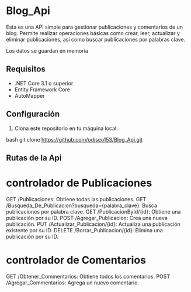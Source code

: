 # Blog_Api

Esta es una API simple para gestionar publicaciones y comentarios de un blog. Permite realizar operaciones básicas como crear, leer, actualizar y eliminar publicaciones, así como buscar publicaciones por palabras clave.

Los datos se guardan en memoria 
## Requisitos

- .NET Core 3.1 o superior
- Entity Framework Core
- AutoMapper

## Configuración 
1. Clona este repositorio en tu máquina local:

bash
git clone https://github.com/odiseo153/Blog_Api.git


## Rutas de la Api

# controlador de Publicaciones

GET /Publicaciones: Obtiene todas las publicaciones.
GET /Busqueda_De_Publicacion?busqueda={palabra_clave}: Busca publicaciones por palabra clave.
GET /PublicacionById/{id}: Obtiene una publicación por su ID.
POST /Agregar_Publicacion: Crea una nueva publicación.
PUT /Actualizar_Publicacion/{id}: Actualiza una publicación existente por su ID.
DELETE /Borrar_Publicacion/{id}: Elimina una publicación por su ID.

# controlador de Comentarios
GET /Obtener_Commentarios: Obtiene todos los comentarios.
POST /Agregar_Commentarios: Agrega un nuevo comentario.

